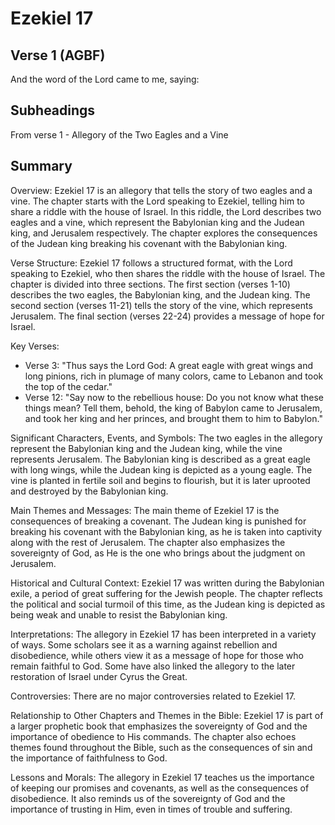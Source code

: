 # Ezekiel 17

## Verse 1 (AGBF)

And the word of the Lord came to me, saying:

## Subheadings

From verse 1 - Allegory of the Two Eagles and a Vine

## Summary

Overview:
Ezekiel 17 is an allegory that tells the story of two eagles and a vine. The chapter starts with the Lord speaking to Ezekiel, telling him to share a riddle with the house of Israel. In this riddle, the Lord describes two eagles and a vine, which represent the Babylonian king and the Judean king, and Jerusalem respectively. The chapter explores the consequences of the Judean king breaking his covenant with the Babylonian king.

Verse Structure:
Ezekiel 17 follows a structured format, with the Lord speaking to Ezekiel, who then shares the riddle with the house of Israel. The chapter is divided into three sections. The first section (verses 1-10) describes the two eagles, the Babylonian king, and the Judean king. The second section (verses 11-21) tells the story of the vine, which represents Jerusalem. The final section (verses 22-24) provides a message of hope for Israel.

Key Verses:
- Verse 3: "Thus says the Lord God: A great eagle with great wings and long pinions, rich in plumage of many colors, came to Lebanon and took the top of the cedar."
- Verse 12: "Say now to the rebellious house: Do you not know what these things mean? Tell them, behold, the king of Babylon came to Jerusalem, and took her king and her princes, and brought them to him to Babylon."

Significant Characters, Events, and Symbols:
The two eagles in the allegory represent the Babylonian king and the Judean king, while the vine represents Jerusalem. The Babylonian king is described as a great eagle with long wings, while the Judean king is depicted as a young eagle. The vine is planted in fertile soil and begins to flourish, but it is later uprooted and destroyed by the Babylonian king.

Main Themes and Messages:
The main theme of Ezekiel 17 is the consequences of breaking a covenant. The Judean king is punished for breaking his covenant with the Babylonian king, as he is taken into captivity along with the rest of Jerusalem. The chapter also emphasizes the sovereignty of God, as He is the one who brings about the judgment on Jerusalem.

Historical and Cultural Context:
Ezekiel 17 was written during the Babylonian exile, a period of great suffering for the Jewish people. The chapter reflects the political and social turmoil of this time, as the Judean king is depicted as being weak and unable to resist the Babylonian king.

Interpretations:
The allegory in Ezekiel 17 has been interpreted in a variety of ways. Some scholars see it as a warning against rebellion and disobedience, while others view it as a message of hope for those who remain faithful to God. Some have also linked the allegory to the later restoration of Israel under Cyrus the Great.

Controversies:
There are no major controversies related to Ezekiel 17.

Relationship to Other Chapters and Themes in the Bible:
Ezekiel 17 is part of a larger prophetic book that emphasizes the sovereignty of God and the importance of obedience to His commands. The chapter also echoes themes found throughout the Bible, such as the consequences of sin and the importance of faithfulness to God.

Lessons and Morals:
The allegory in Ezekiel 17 teaches us the importance of keeping our promises and covenants, as well as the consequences of disobedience. It also reminds us of the sovereignty of God and the importance of trusting in Him, even in times of trouble and suffering.